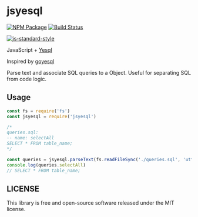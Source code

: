 # jsyesql

[![NPM Package](https://img.shields.io/npm/v/jsyesql.svg?style=flat-square)](https://www.npmjs.org/package/jsyesql) [![Build Status](https://img.shields.io/travis/fanatid/jsyesql.svg?branch=master&style=flat-square)](https://travis-ci.org/fanatid/jsyesql)

[![js-standard-style](https://cdn.rawgit.com/feross/standard/master/badge.svg)](https://github.com/feross/standard)

JavaScript + [Yesql](https://github.com/krisajenkins/yesql)

Inspired by [goyesql](https://github.com/nleof/goyesql)

Parse text and associate SQL queries to a Object. Useful for separating SQL from code logic.

## Usage

```js
const fs = require('fs')
const jsyesql = require('jsyesql')

/*
queries.sql:
-- name: selectAll
SELECT * FROM table_name;
*/

const queries = jsyesql.parseText(fs.readFileSync('./queries.sql', 'utf8'))
console.log(queries.selectAll)
// SELECT * FROM table_name;
```

## LICENSE

This library is free and open-source software released under the MIT license.
